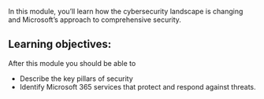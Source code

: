 In this module, you’ll learn how the cybersecurity landscape is changing and Microsoft’s approach to comprehensive security. 
## Learning objectives: 

After this module you should be able to 
- Describe the key pillars of security
- Identify Microsoft 365 services that protect and respond against threats.

